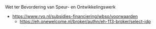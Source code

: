 Wet ter Bevordering van Speur- en Ontwikkelingswerk


- https://www.rvo.nl/subsidies-financiering/wbso/voorwaarden
  - https://eh.onewelcome.nl/broker/authn/eh-113-broker/select-idp